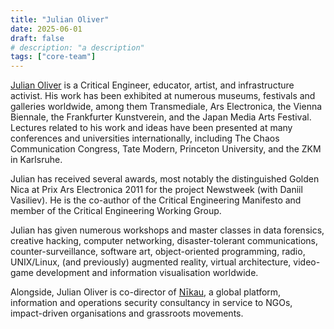 ```yaml
---
title: "Julian Oliver"
date: 2025-06-01
draft: false
# description: "a description"
tags: ["core-team"]
---
```


[Julian Oliver](https://julianoliver.com) is a Critical Engineer, educator, artist, and
infrastructure activist. His work has been exhibited at numerous museums, festivals
and galleries worldwide, among them Transmediale, Ars Electronica,
the Vienna Biennale, the Frankfurter Kunstverein, and the Japan
Media Arts Festival. Lectures related to his work and ideas have
been presented at many conferences and universities internationally,
including The Chaos Communication Congress, Tate Modern, Princeton
University, and the ZKM in Karlsruhe.

Julian has received several awards, most notably the distinguished
Golden Nica at Prix Ars Electronica 2011 for the project Newstweek
(with Daniil Vasiliev). He is the co-author of the Critical
Engineering Manifesto and member of the Critical Engineering Working
Group.

Julian has given numerous workshops and master classes in data
forensics, creative hacking, computer networking, disaster-tolerant communications,
counter-surveillance, software art, object-oriented programming,
radio, UNIX/Linux, (and previously) augmented reality, virtual
architecture, video-game development and information visualisation
worldwide. 

Alongside, Julian Oliver is co-director of
[Nīkau](https://nikau.io), a global platform, information and
operations security consultancy in service to NGOs, impact-driven
organisations and grassroots movements.
